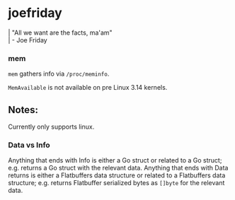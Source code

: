 joefriday
=========

| "All we want are the facts, ma'am"  
|   - Joe Friday

### mem
`mem` gathers info via `/proc/meminfo`.

`MemAvailable` is not available on pre Linux 3.14 kernels.

## Notes:

Currently only supports linux.

### Data vs Info 
Anything that ends with Info is either a Go struct or related to a Go struct; e.g. returns a Go struct with the relevant data.  Anything that ends with Data returns is either a Flatbuffers data structure or related to a Flatbuffers data structure; e.g. returns Flatbuffer serialized bytes as `[]byte` for the relevant data.

